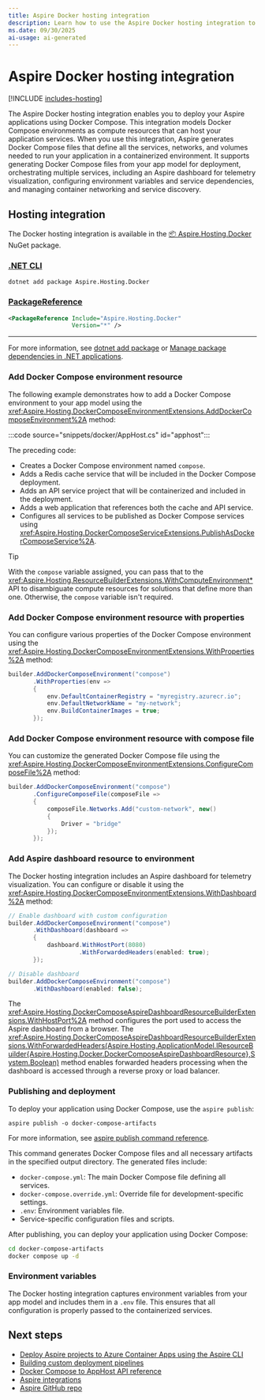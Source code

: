 ```yaml
---
title: Aspire Docker hosting integration
description: Learn how to use the Aspire Docker hosting integration to deploy your app with Docker Compose.
ms.date: 09/30/2025
ai-usage: ai-generated
---
```


# Aspire Docker hosting integration

[!INCLUDE [includes-hosting](../includes/includes-hosting.md)]

The Aspire Docker hosting integration enables you to deploy your Aspire applications using Docker Compose. This integration models Docker Compose environments as compute resources that can host your application services. When you use this integration, Aspire generates Docker Compose files that define all the services, networks, and volumes needed to run your application in a containerized environment. It supports generating Docker Compose files from your app model for deployment, orchestrating multiple services, including an Aspire dashboard for telemetry visualization, configuring environment variables and service dependencies, and managing container networking and service discovery.

## Hosting integration

The Docker hosting integration is available in the [📦 Aspire.Hosting.Docker](https://www.nuget.org/packages/Aspire.Hosting.Docker) NuGet package.

### [.NET CLI](#tab/dotnet-cli)

```dotnetcli
dotnet add package Aspire.Hosting.Docker
```

### [PackageReference](#tab/package-reference)

```xml
<PackageReference Include="Aspire.Hosting.Docker"
                  Version="*" />
```

---

For more information, see [dotnet add package](/dotnet/core/tools/dotnet-add-package) or [Manage package dependencies in .NET applications](/dotnet/core/tools/dependencies).

### Add Docker Compose environment resource

The following example demonstrates how to add a Docker Compose environment to your app model using the <xref:Aspire.Hosting.DockerComposeEnvironmentExtensions.AddDockerComposeEnvironment%2A> method:

:::code source="snippets/docker/AppHost.cs" id="apphost":::

The preceding code:

- Creates a Docker Compose environment named `compose`.
- Adds a Redis cache service that will be included in the Docker Compose deployment.
- Adds an API service project that will be containerized and included in the deployment.
- Adds a web application that references both the cache and API service.
- Configures all services to be published as Docker Compose services using <xref:Aspire.Hosting.DockerComposeServiceExtensions.PublishAsDockerComposeService%2A>.

> [!TIP]
> With the `compose` variable assigned, you can pass that to the <xref:Aspire.Hosting.ResourceBuilderExtensions.WithComputeEnvironment*> API to disambiguate compute resources for solutions that define more than one. Otherwise, the `compose` variable isn't required.

### Add Docker Compose environment resource with properties

You can configure various properties of the Docker Compose environment using the <xref:Aspire.Hosting.DockerComposeEnvironmentExtensions.WithProperties%2A> method:

```csharp
builder.AddDockerComposeEnvironment("compose")
       .WithProperties(env =>
       {
           env.DefaultContainerRegistry = "myregistry.azurecr.io";
           env.DefaultNetworkName = "my-network";
           env.BuildContainerImages = true;
       });
```

### Add Docker Compose environment resource with compose file

You can customize the generated Docker Compose file using the <xref:Aspire.Hosting.DockerComposeEnvironmentExtensions.ConfigureComposeFile%2A> method:

```csharp
builder.AddDockerComposeEnvironment("compose")
       .ConfigureComposeFile(composeFile =>
       {
           composeFile.Networks.Add("custom-network", new()
           {
               Driver = "bridge"
           });
       });
```

### Add Aspire dashboard resource to environment

The Docker hosting integration includes an Aspire dashboard for telemetry visualization. You can configure or disable it using the <xref:Aspire.Hosting.DockerComposeEnvironmentExtensions.WithDashboard%2A> method:

```csharp
// Enable dashboard with custom configuration
builder.AddDockerComposeEnvironment("compose")
       .WithDashboard(dashboard =>
       {
           dashboard.WithHostPort(8080)
                    .WithForwardedHeaders(enabled: true);
       });

// Disable dashboard
builder.AddDockerComposeEnvironment("compose")
       .WithDashboard(enabled: false);
```

The <xref:Aspire.Hosting.DockerComposeAspireDashboardResourceBuilderExtensions.WithHostPort%2A> method configures the port used to access the Aspire dashboard from a browser. The <xref:Aspire.Hosting.DockerComposeAspireDashboardResourceBuilderExtensions.WithForwardedHeaders(Aspire.Hosting.ApplicationModel.IResourceBuilder{Aspire.Hosting.Docker.DockerComposeAspireDashboardResource},System.Boolean)> method enables forwarded headers processing when the dashboard is accessed through a reverse proxy or load balancer.

### Publishing and deployment

To deploy your application using Docker Compose, use the `aspire publish`:

```Aspire
aspire publish -o docker-compose-artifacts
```

For more information, see [aspire publish command reference](../cli-reference/aspire-publish.md).

This command generates Docker Compose files and all necessary artifacts in the specified output directory. The generated files include:

- `docker-compose.yml`: The main Docker Compose file defining all services.
- `docker-compose.override.yml`: Override file for development-specific settings.
- `.env`: Environment variables file.
- Service-specific configuration files and scripts.

After publishing, you can deploy your application using Docker Compose:

```bash
cd docker-compose-artifacts
docker compose up -d
```

### Environment variables

The Docker hosting integration captures environment variables from your app model and includes them in a `.env` file. This ensures that all configuration is properly passed to the containerized services.

## Next steps

- [Deploy Aspire projects to Azure Container Apps using the Aspire CLI](aspire-deploy/aca-deployment-aspire-cli.md)
- [Building custom deployment pipelines](../fundamentals/custom-deployments.md)
- [Docker Compose to AppHost API reference](../get-started/docker-compose-to-apphost-reference.md)
- [Aspire integrations](../fundamentals/integrations-overview.md)
- [Aspire GitHub repo](https://github.com/dotnet/aspire)
